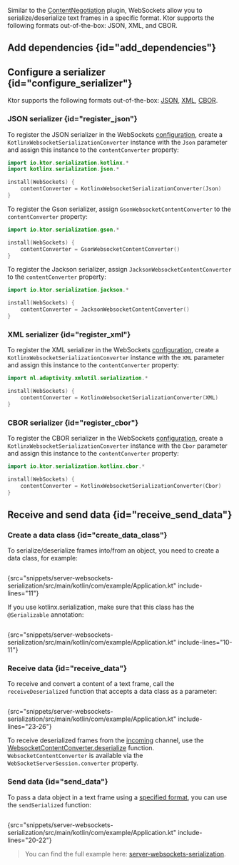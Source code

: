 [//]: # (title: WebSockets serialization)

<show-structure for="chapter" depth="2"/>

<tldr>
<var name="example_name" value="server-websockets-serialization"/>
<include from="lib.topic" element-id="download_example"/>
</tldr>

Similar to the [ContentNegotiation](serialization.md) plugin, WebSockets allow you to serialize/deserialize text frames in a specific format. Ktor supports the following formats out-of-the-box: JSON, XML, and CBOR.


## Add dependencies {id="add_dependencies"}

<include from="serialization.md" element-id="serialization_dependency"/>


## Configure a serializer {id="configure_serializer"}

Ktor supports the following formats out-of-the-box: [JSON](#register_json), [XML](#register_xml), [CBOR](#register_cbor).

### JSON serializer {id="register_json"}

<tabs group="json-libraries">
<tab title="kotlinx.serialization" group-key="kotlinx">

To register the JSON serializer in the WebSockets [configuration](websocket.md#configure), create a `KotlinxWebsocketSerializationConverter` instance with the `Json` parameter and assign this instance to the `contentConverter` property:

```kotlin
import io.ktor.serialization.kotlinx.*
import kotlinx.serialization.json.*

install(WebSockets) {
    contentConverter = KotlinxWebsocketSerializationConverter(Json)
}
```

</tab>
<tab title="Gson" group-key="gson">

To register the Gson serializer, assign `GsonWebsocketContentConverter` to the `contentConverter` property:
```kotlin
import io.ktor.serialization.gson.*

install(WebSockets) {
    contentConverter = GsonWebsocketContentConverter()
}
```


</tab>
<tab title="Jackson" group-key="jackson">

To register the Jackson serializer, assign `JacksonWebsocketContentConverter` to the `contentConverter` property:

```kotlin
import io.ktor.serialization.jackson.*

install(WebSockets) {
    contentConverter = JacksonWebsocketContentConverter()
}
```

</tab>
</tabs>



### XML serializer {id="register_xml"}

To register the XML serializer in the WebSockets [configuration](websocket.md#configure), create a `KotlinxWebsocketSerializationConverter` instance with the `XML` parameter and assign this instance to the `contentConverter` property:
```kotlin
import nl.adaptivity.xmlutil.serialization.*

install(WebSockets) {
    contentConverter = KotlinxWebsocketSerializationConverter(XML)
}
```


### CBOR serializer {id="register_cbor"}
To register the CBOR serializer in the WebSockets [configuration](websocket.md#configure), create a `KotlinxWebsocketSerializationConverter` instance with the `Cbor` parameter and assign this instance to the `contentConverter` property:

```kotlin
import io.ktor.serialization.kotlinx.cbor.*

install(WebSockets) {
    contentConverter = KotlinxWebsocketSerializationConverter(Cbor)
}
```


## Receive and send data {id="receive_send_data"}

### Create a data class {id="create_data_class"}
To serialize/deserialize frames into/from an object, you need to create a data class, for example:
```kotlin
```
{src="snippets/server-websockets-serialization/src/main/kotlin/com/example/Application.kt" include-lines="11"}

If you use kotlinx.serialization, make sure that this class has the `@Serializable` annotation:
```kotlin
```
{src="snippets/server-websockets-serialization/src/main/kotlin/com/example/Application.kt" include-lines="10-11"}

### Receive data {id="receive_data"}
To receive and convert a content of a text frame, call the `receiveDeserialized` function that accepts a data class as a parameter:
```kotlin
```
{src="snippets/server-websockets-serialization/src/main/kotlin/com/example/Application.kt" include-lines="23-26"}

To receive deserialized frames from the [incoming](websocket.md#api-overview) channel, use the [WebsocketContentConverter.deserialize](https://api.ktor.io/ktor-shared/ktor-serialization/io.ktor.serialization/-websocket-content-converter/deserialize.html) function. `WebsocketContentConverter` is available via the `WebSocketServerSession.converter` property.

### Send data {id="send_data"}
To pass a data object in a text frame using a [specified format](#configure_serializer), you can use the `sendSerialized` function:

```kotlin
```
{src="snippets/server-websockets-serialization/src/main/kotlin/com/example/Application.kt" include-lines="20-22"}

> You can find the full example here: [server-websockets-serialization](https://github.com/ktorio/ktor-documentation/tree/%ktor_version%/codeSnippets/snippets/server-websockets-serialization).
